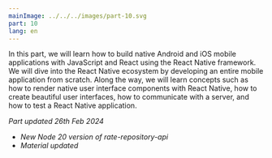```yaml
---
mainImage: ../../../images/part-10.svg
part: 10
lang: en
---
```


<div class="intro">

In this part, we will learn how to build native Android and iOS mobile applications with JavaScript and React using the React Native framework. We will dive into the React Native ecosystem by developing an entire mobile application from scratch. Along the way, we will learn concepts such as how to render native user interface components with React Native, how to create beautiful user interfaces, how to communicate with a server, and how to test a React Native application.

<i>Part updated 26th Feb 2024</i>
- <i>New Node 20 version of rate-repository-api</i>
- <i>Material updated</i>

</div>

